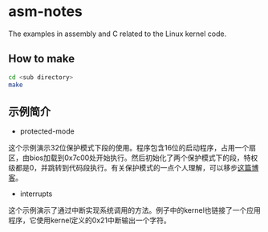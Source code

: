 # asm-notes

The examples in assembly and C related to the Linux kernel code.

## How to make

```bash
cd <sub directory>
make
```

## 示例简介

- protected-mode

这个示例演示32位保护模式下段的使用。程序包含16位的启动程序，占用一个扇区，由bios加载到0x7c00处开始执行。然后初始化了两个保护模式下的段，特权级都是0，并跳转到代码段执行。有关保护模式的一点个人理解，可以移步[这篇博客](http://blog.samsong.online/assembly/protected-mode/2017/07/06/configure-protected-mode-in-x86.html)。

- interrupts

这个示例演示了通过中断实现系统调用的方法。例子中的kernel也链接了一个应用程序，它使用kernel定义的0x21中断输出一个字符。
